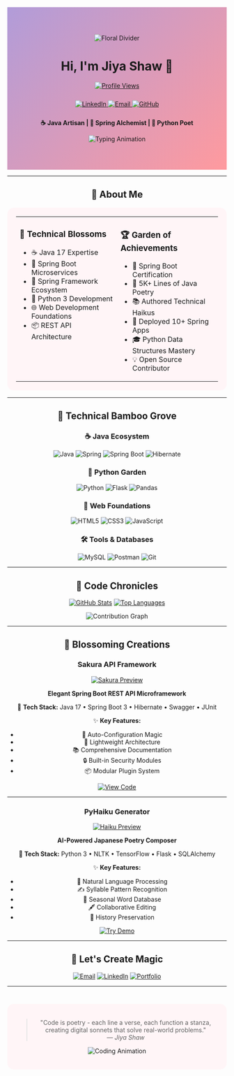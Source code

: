 <!-- =======================
      Header Section
========================== -->
<div align="center" style="padding: 3rem 0; background: linear-gradient(135deg, #b19cd9 0%, #ff9a9e 100%); animation: gradient 15s ease infinite;">

![Floral Divider](https://avatars.githubusercontent.com/u/208905135?v=4)

# Hi, I'm **Jiya Shaw** 🌸

[![Profile Views](https://komarev.com/ghpvc/?username=jayantidev76&color=ff69b4&style=for-the-badge&label=Blossoming+Visitors)](https://github.com/jayantidev76)

<div align="center" style="margin: 25px 0">
  <a href="https://www.linkedin.com/in/jiya-shaw-873830366/">
    <img src="https://img.shields.io/badge/-LinkedIn-%230077B5?style=for-the-badge&logo=linkedin&logoColor=white&labelColor=ff69b4" alt="LinkedIn">
  </a>
  <a href="mailto:shawjiya64@gmail.com">
    <img src="https://img.shields.io/badge/-Email-%23EA4335?style=for-the-badge&logo=gmail&logoColor=white&labelColor=ff69b4" alt="Email">
  </a>
  <a href="https://github.com/jayantidev76">
    <img src="https://img.shields.io/badge/-GitHub-%23181717?style=for-the-badge&logo=github&logoColor=white&labelColor=ff69b4" alt="GitHub">
  </a>
</div>

**☕ Java Artisan | 🌱 Spring Alchemist | 🐍 Python Poet**

![Typing Animation](https://readme-typing-svg.demolab.com?font=Caveat&size=32&duration=3000&pause=1000&color=FF69B4&center=true&vCenter=true&width=600&lines=Where+Code+Meets+Creativity;Crafting+Digital+Sonnets;Springing+Into+Elegant+Solutions;Pythonic+Expressions+of+Logic)

</div>

---

<!-- =======================
     About Me Section
========================== -->
<div align="center">

## 🌺 About Me
<table align="center" style="background: #fff5f7; border-radius: 15px; padding: 20px;">
  <tr>
    <td valign="top" width="50%">
    
### 🌼 Technical Blossoms
- ☕ Java 17 Expertise
- 🌸 Spring Boot Microservices
- 🍃 Spring Framework Ecosystem
- 🐍 Python 3 Development
- 🌐 Web Development Foundations
- 📦 REST API Architecture

</td>
    <td valign="top" width="50%">

### 🏆 Garden of Achievements
- 🥇 Spring Boot Certification
- 🌟 5K+ Lines of Java Poetry
- 📚 Authored Technical Haikus
- 🚀 Deployed 10+ Spring Apps
- 🎓 Python Data Structures Mastery
- 💡 Open Source Contributor

</td>
  </tr>
</table>

</div>

---

<!-- =======================
     Tech Stack Section
========================== -->
<div align="center">

## 🎋 Technical Bamboo Grove

### ☕ Java Ecosystem
![Java](https://img.shields.io/badge/Java-%23ED8B00.svg?style=for-the-badge&logo=openjdk&logoColor=white)
![Spring](https://img.shields.io/badge/Spring-%236DB33F.svg?style=for-the-badge&logo=spring&logoColor=white)
![Spring Boot](https://img.shields.io/badge/Spring_Boot-%236DB33F.svg?style=for-the-badge&logo=spring-boot&logoColor=white)
![Hibernate](https://img.shields.io/badge/Hibernate-%2300A98F.svg?style=for-the-badge&logo=hibernate&logoColor=white)

### 🐍 Python Garden
![Python](https://img.shields.io/badge/Python-%233776AB.svg?style=for-the-badge&logo=python&logoColor=white)
![Flask](https://img.shields.io/badge/Flask-%23000.svg?style=for-the-badge&logo=flask&logoColor=white)
![Pandas](https://img.shields.io/badge/Pandas-%23150458.svg?style=for-the-badge&logo=pandas&logoColor=white)

### 🌸 Web Foundations
![HTML5](https://img.shields.io/badge/HTML5-%23E34F26.svg?style=for-the-badge&logo=html5&logoColor=white)
![CSS3](https://img.shields.io/badge/CSS3-%231572B6.svg?style=for-the-badge&logo=css3&logoColor=white)
![JavaScript](https://img.shields.io/badge/JavaScript-%23F7DF1E.svg?style=for-the-badge&logo=javascript&logoColor=black)

### 🛠️ Tools & Databases
![MySQL](https://img.shields.io/badge/MySQL-%234479A1.svg?style=for-the-badge&logo=mysql&logoColor=white)
![Postman](https://img.shields.io/badge/Postman-%23FF6C37.svg?style=for-the-badge&logo=postman&logoColor=white)
![Git](https://img.shields.io/badge/Git-%23F05032.svg?style=for-the-badge&logo=git&logoColor=white)

</div>

---

<!-- =======================
     GitHub Stats Section
========================== -->
<div align="center">

## 📜 Code Chronicles

[![GitHub Stats](https://github-readme-stats.vercel.app/api?username=jayantidev76&show_icons=true&theme=radical&hide_title=true&include_all_commits=true&count_private=true&bg_color=fff5f7&title_color=ff69b4&icon_color=ff9a9e)](https://github.com/jayantidev76)
[![Top Languages](https://github-readme-stats.vercel.app/api/top-langs/?username=jayantidev76&layout=compact&theme=radical&hide=html,css&bg_color=fff5f7&title_color=ff69b4)](https://github.com/jayantidev76)

![Contribution Graph](https://github-readme-activity-graph.vercel.app/graph?username=jayantidev76&theme=react-dark&bg_color=fff5f7&hide_border=true&color=ff69b4)

</div>

---

<!-- =======================
     Featured Projects
========================== -->
<div align="center">

## 🌸 Blossoming Creations

### Sakura API Framework
[![Sakura Preview](https://i.ibb.co/6Yk9K6Q/api-framework.png)](https://example.com)

**Elegant Spring Boot REST API Microframework**

🔧 **Tech Stack:** Java 17 • Spring Boot 3 • Hibernate • Swagger • JUnit

✨ **Key Features:**
- 🌸 Auto-Configuration Magic
- 🍃 Lightweight Architecture
- 📚 Comprehensive Documentation
- 🔒 Built-in Security Modules
- 📦 Modular Plugin System

[![View Code](https://img.shields.io/badge/🌸-Explore_Blossoms-ff69b4?style=for-the-badge&logo=github)](https://github.com/jayantidev76)

---

### PyHaiku Generator
[![Haiku Preview](https://i.ibb.co/4W2hyKx/python-poetry.png)](https://example.com)

**AI-Powered Japanese Poetry Composer**

🔧 **Tech Stack:** Python 3 • NLTK • TensorFlow • Flask • SQLAlchemy

✨ **Key Features:**
- 🎋 Natural Language Processing
- ✍️ Syllable Pattern Recognition
- 🌸 Seasonal Word Database
- 🖋️ Collaborative Editing
- 📜 History Preservation

[![Try Demo](https://img.shields.io/badge/🎋-Compose_Poetry-ff9a9e?style=for-the-badge)](https://example.com)

</div>

---

<!-- =======================
     Contact Section
========================== -->
<div align="center">

## 🌸 Let's Create Magic

[![Email](https://img.shields.io/badge/📨-shawjiya64@gmail.com-%23EA4335?style=for-the-badge&logo=gmail&logoColor=white)](mailto:shawjiya64@gmail.com)
[![LinkedIn](https://img.shields.io/badge/🌐-Connect_Professionally-%230077B5?style=for-the-badge&logo=linkedin&logoColor=white)](https://www.linkedin.com/in/jiya-shaw-873830366/)
[![Portfolio](https://img.shields.io/badge/🌸-Digital_Garden-%23ff69b4?style=for-the-badge)](https://jayanti.nextgendev.space)

</div>

---

<div align="center" style="margin: 40px 0; padding: 20px; background: #fff5f7; border-radius: 15px;">

> "Code is poetry - each line a verse, each function a stanza, creating digital sonnets that solve real-world problems."  
> *― Jiya Shaw*

![Coding Animation](https://i.ibb.co/7QyYk3T/floral-code.gif)

</div>

<style>
@keyframes float {
  0% { transform: translateY(0px); }
  50% { transform: translateY(-20px); }
  100% { transform: translateY(0px); }
}

@keyframes gradient {
  0% { background-position: 0% 50%; }
  50% { background-position: 100% 50%; }
  100% { background-position: 0% 50%; }
}
</style>
